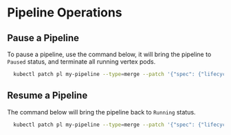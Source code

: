 # Pipeline Operations

## Pause a Pipeline

To pause a pipeline, use the command below, it will bring the pipeline to `Paused` status, and terminate all running vertex pods.

```bash
  kubectl patch pl my-pipeline --type=merge --patch '{"spec": {"lifecycle": {"desiredPhase": "Paused"}}}'
```

## Resume a Pipeline

The command below will bring the pipeline back to `Running` status.

```bash
  kubectl patch pl my-pipeline --type=merge --patch '{"spec": {"lifecycle": {"desiredPhase": "Running"}}}'
```
